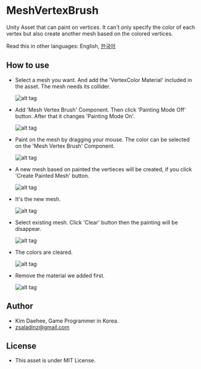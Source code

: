 # MeshVertexBrush
Unity Asset that can paint on vertices. 
It can't only specify the color of each vertex but also create another mesh based on the colored vertices.

Read this in other languages: English, [한국어](README_koKR.md)

## How to use
- Select a mesh you want. And add the 'VertexColor Material' included in the asset. The mesh needs its collider.
 
  ![alt tag](https://cloud.githubusercontent.com/assets/6466389/13373016/069697bc-dd9f-11e5-93c6-04cd985b4517.png)

- Add 'Mesh Vertex Brush' Component. Then click 'Painting Mode Off' button. After that it changes 'Painting Mode On'.

  ![alt tag](https://cloud.githubusercontent.com/assets/6466389/13373009/06512cc2-dd9f-11e5-9e8e-495f291cc02b.png)

- Paint on the mesh by dragging your mouse. The color can be selected on the 'Mesh Vertex Brush' Component.

  ![alt tag](https://cloud.githubusercontent.com/assets/6466389/13373010/0673aebe-dd9f-11e5-9957-317d4f0eeec2.png)

- A new mesh based on painted the vertieces will be created, if you click 'Create Painted Mesh' button.

  ![alt tag](https://cloud.githubusercontent.com/assets/6466389/13373011/068bedbc-dd9f-11e5-99d1-6a524f2699db.png)

- It's the new mesh.

  ![alt tag](https://cloud.githubusercontent.com/assets/6466389/13373014/068dfaa8-dd9f-11e5-971b-9eebd2510110.png)

- Select existing mesh. Click 'Clear' button then the painting will be disappear.

  ![alt tag](https://cloud.githubusercontent.com/assets/6466389/13373015/068de928-dd9f-11e5-81b6-e5d7b4f5d3a6.png)

- The colors are cleared.

  ![alt tag](https://cloud.githubusercontent.com/assets/6466389/13373012/068dbf84-dd9f-11e5-8516-9715169d78df.png)

- Remove the material we added first.

  ![alt tag](https://cloud.githubusercontent.com/assets/6466389/13373013/068dc7ea-dd9f-11e5-9206-d010463452ca.png)


## Author
- Kim Daehee, Game Programmer in Korea.
- zsaladinz@gmail.com

## License
- This asset is under MIT License.
